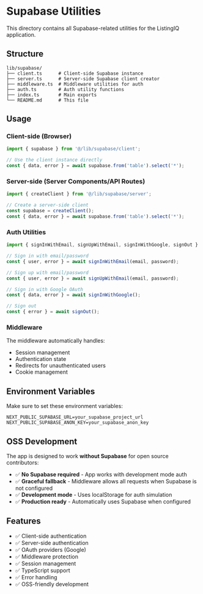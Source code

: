 # Supabase Utilities

This directory contains all Supabase-related utilities for the ListingIQ application.

## Structure

```
lib/supabase/
├── client.ts      # Client-side Supabase instance
├── server.ts      # Server-side Supabase client creator
├── middleware.ts  # Middleware utilities for auth
├── auth.ts        # Auth utility functions
├── index.ts       # Main exports
└── README.md      # This file
```

## Usage

### Client-side (Browser)

```typescript
import { supabase } from '@/lib/supabase/client';

// Use the client instance directly
const { data, error } = await supabase.from('table').select('*');
```

### Server-side (Server Components/API Routes)

```typescript
import { createClient } from '@/lib/supabase/server';

// Create a server-side client
const supabase = createClient();
const { data, error } = await supabase.from('table').select('*');
```

### Auth Utilities

```typescript
import { signInWithEmail, signUpWithEmail, signInWithGoogle, signOut } from '@/lib/supabase/auth';

// Sign in with email/password
const { user, error } = await signInWithEmail(email, password);

// Sign up with email/password
const { user, error } = await signUpWithEmail(email, password);

// Sign in with Google OAuth
const { data, error } = await signInWithGoogle();

// Sign out
const { error } = await signOut();
```

### Middleware

The middleware automatically handles:

- Session management
- Authentication state
- Redirects for unauthenticated users
- Cookie management

## Environment Variables

Make sure to set these environment variables:

```env
NEXT_PUBLIC_SUPABASE_URL=your_supabase_project_url
NEXT_PUBLIC_SUPABASE_ANON_KEY=your_supabase_anon_key
```

## OSS Development

The app is designed to work **without Supabase** for open source contributors:

- ✅ **No Supabase required** - App works with development mode auth
- ✅ **Graceful fallback** - Middleware allows all requests when Supabase is not configured
- ✅ **Development mode** - Uses localStorage for auth simulation
- ✅ **Production ready** - Automatically uses Supabase when configured

## Features

- ✅ Client-side authentication
- ✅ Server-side authentication
- ✅ OAuth providers (Google)
- ✅ Middleware protection
- ✅ Session management
- ✅ TypeScript support
- ✅ Error handling
- ✅ OSS-friendly development
